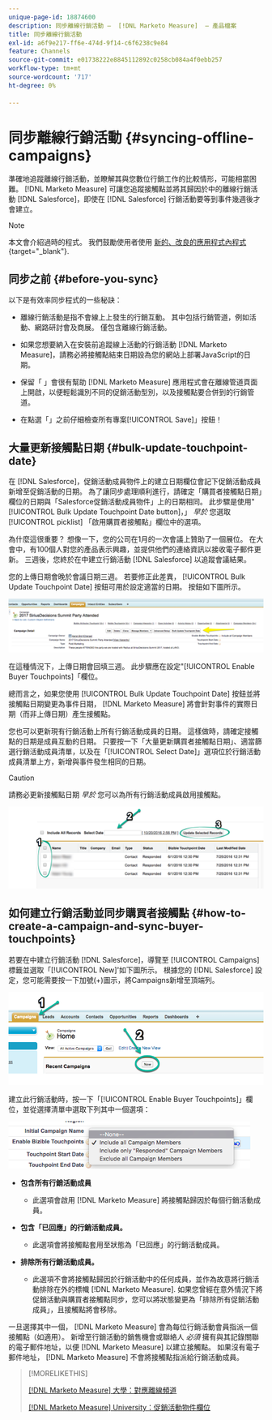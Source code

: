 ```yaml
---
unique-page-id: 18874600
description: 同步離線行銷活動 —  [!DNL Marketo Measure]  — 產品檔案
title: 同步離線行銷活動
exl-id: a6f9e217-ff6e-474d-9f14-c6f6238c9e84
feature: Channels
source-git-commit: e01738222e8845112892c0258cb084a4f0ebb257
workflow-type: tm+mt
source-wordcount: '717'
ht-degree: 0%

---
```


# 同步離線行銷活動 {#syncing-offline-campaigns}

準確地追蹤離線行銷活動，並瞭解其與您數位行銷工作的比較情形，可能相當困難。 [!DNL Marketo Measure] 可讓您追蹤接觸點並將其歸因於中的離線行銷活動 [!DNL Salesforce]，即使在 [!DNL Salesforce] 行銷活動要等到事件幾週後才會建立。

>[!NOTE]
>
>本文會介紹過時的程式。 我們鼓勵使用者使用 [新的、改良的應用程式內程式](/help/channel-tracking-and-setup/offline-channels/custom-campaign-sync.md){target="_blank"}.

## 同步之前 {#before-you-sync}

以下是有效率同步程式的一些秘訣：

* 離線行銷活動是指不會線上上發生的行銷互動。 其中包括行銷管道，例如活動、網路研討會及商展。 僅包含離線行銷活動。
* 如果您想要納入在安裝前追蹤線上活動的行銷活動 [!DNL Marketo Measure]，請務必將接觸點結束日期設為您的網站上部署JavaScript的日期。
* 保留「 」會很有幫助 [!DNL Marketo Measure] 應用程式會在離線管道頁面上開啟，以便輕鬆識別不同的促銷活動型別，以及接觸點要合併到的行銷管道。

* 在點選「」之前仔細檢查所有專案[!UICONTROL Save]」按鈕！

## 大量更新接觸點日期 {#bulk-update-touchpoint-date}

在 [!DNL Salesforce]，促銷活動成員物件上的建立日期欄位會記下促銷活動成員新增至促銷活動的日期。 為了讓同步處理順利進行，請確定「購買者接觸點日期」欄位的日期與「Salesforce促銷活動成員物件」上的日期相同。 此步驟是使用&quot;[!UICONTROL Bulk Update Touchpoint Date button]，」 _早於_ 您選取 [!UICONTROL picklist] 「啟用購買者接觸點」欄位中的選項。

為什麼這很重要？ 想像一下，您的公司在1月的一次會議上贊助了一個展位。 在大會中，有100個人對您的產品表示興趣，並提供他們的連絡資訊以接收電子郵件更新。 三週後，您終於在中建立行銷活動 [!DNL Salesforce] 以追蹤會議結果。

您的上傳日期會晚於會議日期三週。 若要修正此差異， [!UICONTROL Bulk Update Touchpoint Date] 按鈕可用於設定適當的日期。 按鈕如下圖所示。

![](assets/1-3.png)

在這種情況下，上傳日期會回填三週。 此步驟應在設定&quot;[!UICONTROL Enable Buyer Touchpoints]「欄位。

總而言之，如果您使用 [!UICONTROL Bulk Update Touchpoint Date] 按鈕並將接觸點日期變更為事件日期， [!DNL Marketo Measure] 將會針對事件的實際日期（而非上傳日期）產生接觸點。

您也可以更新現有行銷活動上所有行銷活動成員的日期。 這樣做時，請確定接觸點的日期是成員互動的日期。 只要按一下「大量更新購買者接觸點日期」、適當篩選行銷活動成員清單，以及在「[!UICONTROL Select Date]」選項位於行銷活動成員清單上方，新增與事件發生相同的日期。

>[!CAUTION]
>
>請務必更新接觸點日期 _早於_ 您可以為所有行銷活動成員啟用接觸點。

![](assets/2-3.png)

## 如何建立行銷活動並同步購買者接觸點 {#how-to-create-a-campaign-and-sync-buyer-touchpoints}

若要在中建立行銷活動 [!DNL Salesforce]，導覽至 [!UICONTROL Campaigns] 標籤並選取「[!UICONTROL New]&#39;如下圖所示。 根據您的 [!DNL Salesforce] 設定，您可能需要按一下加號(+)圖示，將Campaigns新增至頂端列。

![](assets/3-3.png)

建立此行銷活動時，按一下「[!UICONTROL Enable Buyer Touchpoints]」欄位，並從選擇清單中選取下列其中一個選項：

![](assets/4-3.png)

* **包含所有行銷活動成員**
   * 此選項會啟用 [!DNL Marketo Measure] 將接觸點歸因於每個行銷活動成員。

* **包含「已回應」的行銷活動成員。**
   * 此選項會將接觸點套用至狀態為「已回應」的行銷活動成員。

* **排除所有行銷活動成員。**
   * 此選項不會將接觸點歸因於行銷活動中的任何成員，並作為故意將行銷活動排除在外的標幟 [!DNL Marketo Measure]. 如果您曾經在意外情況下將促銷活動與購買者接觸點同步，您可以將狀態變更為「排除所有促銷活動成員」，且接觸點將會移除。

一旦選擇其中一個， [!DNL Marketo Measure] 會為每位行銷活動會員指派一個接觸點（如適用）。 新增至行銷活動的銷售機會或聯絡人 _必須_ 擁有與其記錄關聯的電子郵件地址，以便 [!DNL Marketo Measure] 以建立接觸點。 如果沒有電子郵件地址， [!DNL Marketo Measure] 不會將接觸點指派給行銷活動成員。

>[!MORELIKETHIS]
>
>[[!DNL Marketo Measure] 大學：對應離線頻道](https://universityonline.marketo.com/courses/bizible-fundamentals-channel-management/#/page/5c630eca34d9f0367662b77f)
>
>[[!DNL Marketo Measure] University：促銷活動物件欄位](https://universityonline.marketo.com/courses/bizible-fundamentals-channel-management/#/page/5c63007334d9f0367662b758)
